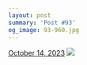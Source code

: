 ```yaml
---
layout: post
summary: 'Post #93'
og_image: 93-960.jpg
---
```


<p>
  <time>
    <a href="/93">October 14, 2023</a>
  </time>
  <a href="/93">
    <img src="{{ site.assets_url }}/93-480.jpg" srcset="{{ site.assets_url }}/93-240.jpg 240w, {{ site.assets_url }}/93-480.jpg 480w, {{ site.assets_url }}/93-720.jpg 720w, {{ site.assets_url }}/93-960.jpg 960w" sizes="(min-width: 700px) 50vw, calc(100vw - 2rem)" />
  </a>
</p>
